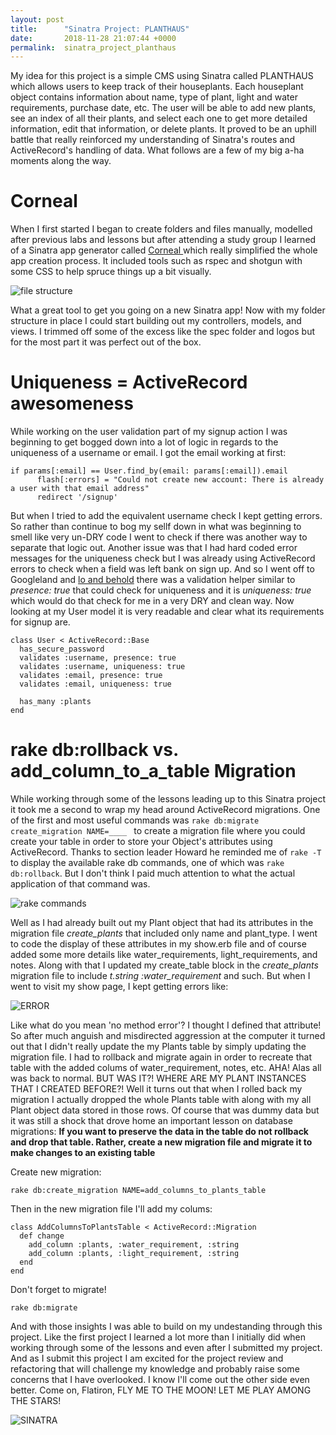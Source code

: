 ```yaml
---
layout: post
title:      "Sinatra Project: PLANTHAUS"
date:       2018-11-28 21:07:44 +0000
permalink:  sinatra_project_planthaus
---
```



My idea for this project is a simple CMS using Sinatra called PLANTHAUS which allows users to keep track of their houseplants. Each houseplant object contains information about name, type of plant, light and water requirements, purchase date, etc. The user will be able to add new plants, see an index of all their plants, and select each one to get more detailed information, edit that information, or delete plants. It proved to be an uphill battle that really reinforced my understanding of Sinatra's routes and ActiveRecord's handling of data. What follows are a few of my big a-ha moments along the way.

# Corneal
When I first started I began to create folders and files manually, modelled after previous labs and lessons but after attending a study group I learned of a Sinatra app generator called [Corneal ](https://thebrianemory.github.io/corneal/) which really simplified the whole app creation process. It included tools such as rspec and shotgun with some CSS to help spruce things up a bit visually. 

![file structure](https://i.imgur.com/D1lZRaG.png) 

What a great tool to get you going on a new Sinatra app! Now with my folder structure in place I could start building out my controllers, models, and views. I trimmed off some of the excess like the spec folder and logos but for the most part it was perfect out of the box.

# Uniqueness = ActiveRecord awesomeness
While working on the user validation part of my signup action I was beginning to get bogged down into a lot of logic in regards to the uniqueness of a username or email. I got the email working at first: 
```
if params[:email] == User.find_by(email: params[:email]).email
      flash[:errors] = "Could not create new account: There is already a user with that email address"
      redirect '/signup'
```
But when I tried to add the equivalent username check I kept getting errors. So rather than continue to bog my sellf down in what was beginning to smell like very un-DRY code I went to check if there was another way to separate that logic out. Another issue was that I had hard coded error messages for the uniqueness check but I was already using ActiveRecord errors to check when a field was left bank on sign up. And so I went off to Googleland and [lo and behold](https://guides.rubyonrails.org/active_record_validations.html#uniqueness) there was a validation helper similar to  *presence: true*  that could check for uniqueness and it is  *uniqueness: true* which would do that check for me in a very DRY and clean way. Now looking at my User model it is very readable and clear what its requirements for signup are. 
```
class User < ActiveRecord::Base
  has_secure_password
  validates :username, presence: true
  validates :username, uniqueness: true
  validates :email, presence: true
  validates :email, uniqueness: true

  has_many :plants
end
```

# rake db:rollback vs. add_column_to_a_table Migration
While working through some of the lessons leading up to this Sinatra project it took me a second to wrap my head around ActiveRecord migrations. One of the first and most useful commands was  ``rake db:migrate create_migration NAME=____ ``  to create a migration file where you could create your table in order to store your Object's attributes using ActiveRecord. Thanks to section leader Howard he reminded me of ``rake -T`` to display the available rake db commands, one of which was ``rake db:rollback``. But I don't think I paid much attention to what the actual application of that command was.

![rake commands](https://i.imgur.com/vCDn7XZ.png)

Well as I had already built out my Plant object that had its attributes in the migration file *create_plants* that included only name and plant_type. I went to code the display of these attributes in my show.erb file and of course added  some more details like water_requirements, light_requirements, and notes. Along with that I updated my create_table block in the *create_plants* migration file to include *t.string :water_requirement*  and such. But when I went to visit my show page, I kept getting errors like: 

![ERROR](https://i.imgur.com/HFHc9Vq.png)

Like what do you mean 'no method error'? I thought I defined that attribute! So after much anguish and misdirected aggression at the computer it turned out that I didn't really update the my Plants table by simply updating the migration file. I had to rollback and migrate again in order to recreate that table with the added colums of water_requirement, notes, etc. AHA! Alas all was back to normal. BUT WAS IT?! WHERE ARE MY PLANT INSTANCES THAT I CREATED BEFORE?! Well it turns out that when I rolled back my migration I actually dropped the whole Plants table with along with my all Plant object data stored in those rows. Of course that was dummy data but it was still a shock that drove home an important lesson on database migrations: **If you want to preserve the data in the table do not rollback and drop that table. Rather, create a new migration file and migrate it to make changes to an existing table**

Create new migration:
```
rake db:create_migration NAME=add_columns_to_plants_table
```
Then in the new migration file I'll add my colums:
```
class AddColumnsToPlantsTable < ActiveRecord::Migration
  def change
    add_column :plants, :water_requirement, :string
    add_column :plants, :light_requirement, :string
  end
end
```
Don't forget to migrate!
```
rake db:migrate
```

And with those insights I was able to build on my undestanding through this project. Like the first project I learned a lot more than I initially did when working through some of the lessons and even after I submitted my project. And as I submit this project I am excited for the project review and refactoring that will challenge my knowledge and probably raise some concerns that I have overlooked. I know I'll come out the other side even better. Come on, Flatiron, FLY ME TO THE MOON! LET ME PLAY AMONG THE STARS!

![SINATRA](https://i.ytimg.com/vi/pazWbj81QAM/hqdefault.jpg)





